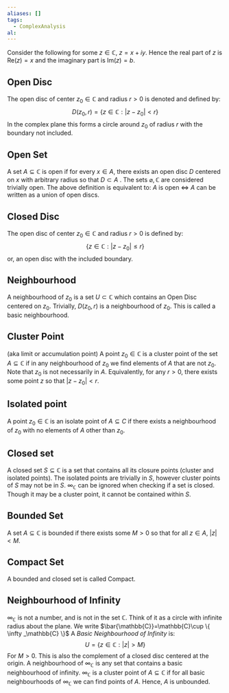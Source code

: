 ```yaml
---
aliases: []
tags:
  - ComplexAnalysis
al:
---
```

Consider the following for some $z\in \mathbb{C}$, $z=x+iy$. Hence the real part of $z$ is $\mathrm{Re}(z)=x$ and the imaginary part is $\mathrm{Im}(z)=b$.
## Open Disc
The open disc of center $z_{0}\in\mathbb{C}$ and radius $r>0$ is denoted and defined by:
$$D(z_{0},r)=\{ z\in\mathbb{C}: |z-z_{0}|<r \}$$
In the complex plane this forms a circle around $z_{0}$ of radius $r$ with the boundary not included.
## Open Set
A set $A\subseteq \mathbb{C}$ is open if for every $x \in A$, there exists an open disc $D$ centered on $x$ with arbitrary radius so that $D\subset A$ .
The sets $\varnothing, \mathbb{C}$ are considered trivially open.
The above definition is equivalent to:
$A$ is open $\iff$ $A$ can be written as a union of open discs.
## Closed Disc
The open disc of center $z_{0}\in\mathbb{C}$ and radius $r>0$ is defined by:
$$\{ z\in\mathbb{C}:|z-z_{0}|\leq r \}$$
or, an open disc with the included boundary.
## Neighbourhood
A neighbourhood of $z_{0}$ is a set $U\subset \mathbb{C}$ which contains an Open Disc centered on $z_{0}$.
Trivially, $D(z_{0},r)$ is a neighbourhood of $z_{0}$. This is called a basic neighbourhood.
## Cluster Point
(aka limit or accumulation point)
A point $z_{0}\in\mathbb{C}$ is a cluster point of the set $A\subseteq \mathbb{C}$ if in any neighbourhood of $z_{0}$ we find elements of $A$ that are not $z_{0}$. 
Note that $z_{0}$ is not necessarily in $A$.
Equivalently, for any $r>0$, there exists some point $z$ so that $\lvert z-z_{0} \rvert<r$.
## Isolated point
A point $z_{0}\in\mathbb{C}$ is an isolate point of $A\subseteq C$ if there exists a neighbourhood of $z_{0}$ with no elements of $A$ other than $z_{0}$.
## Closed set
A closed set $S\subseteq \mathbb{C}$ is a set that contains all its closure points (cluster and isolated points). The isolated points are trivially in $S$, however cluster points of $S$ may not be in $S$.
$\infty_\mathbb{C}$ can be ignored when checking if a set is closed. Though it may be a cluster point, it cannot be contained within $S$.
## Bounded Set
A set $A\subseteq \mathbb{C}$ is bounded if there exists some $M>0$ so that for all $z\in A$, $\lvert z \rvert<M$.
## Compact Set
A bounded and closed set is called Compact.
## Neighbourhood of Infinity
$\infty_ \mathbb{C}$ is not a number, and is not in the set $\mathbb{C}$. Think of it as a circle with infinite radius about the plane.
We write $\bar{\mathbb{C}}=\mathbb{C}\cup \{ \infty _\mathbb{C} \}$
A *Basic Neighbourhood of Infinity* is:
$$U=\{ z\in\mathbb{C}:\lvert z \rvert>M \}$$
For $M>0$. This is also the complement of a closed disc centered at the origin.
A neighbourhood of $\infty_{\mathbb{C}}$ is any set that contains a basic neighbourhood of infinity.
$\infty _\mathbb{C}$ is a cluster point of $A\subseteq \mathbb{C}$ if for all basic neighbourhoods of $\infty_ \mathbb{C}$ we can find points of $A$. Hence, $A$ is unbounded.